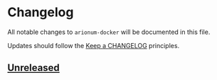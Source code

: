 # Changelog

All notable changes to `arionum-docker` will be documented in this file.

Updates should follow the [Keep a CHANGELOG](https://keepachangelog.com) principles.

## [Unreleased]

[Unreleased]: https://github.com/pxgamer/arionum-docker/compare/master...develop
